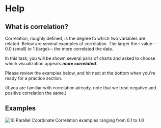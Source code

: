 # Help

## What is correlation?
Correlation, roughly defined, is the degree to which two variables are related.
Below are several examples of correlation. The larger the r value-- 0.0 (small) to 1 (large)-- the more correlated the data. 

In this task, you will be shown several pairs of charts and asked to choose which visualization appears ***more correlated***.

Please review the examples below, and hit next at the bottom when you're ready for a practice section.

(If you are familiar with correlation already, note that we treat negative and positive correlation the same.)

## Examples
![10 Parallel Coordinate Correlation examples ranging from 0.1 to 1.0](./assets/ParallelCoordinates.png)